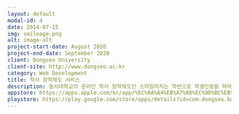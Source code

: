 ```yaml
---
layout: default
modal-id: 4
date: 2014-07-15
img: smileage.png
alt: image-alt
project-start-date: August 2020
project-end-date: September 2020
client: Dongseo University
client-site: http://www.dongseo.ac.kr
category: Web Development
title: 학사 장학제도 서비스
description: 동서대학교의 온라인 학사 장학제도인 스마일리지는 학번으로 학생인증을 하여 스마일리지를 신청하거나 조회를 할 수 있는 서비스입니다. 또한, 일정 점수 이상 적립하면 앱에서 상품 목록을 조회한 후 방문수령하거나 장학금을 신청하여 받을 수 있습니다.
appstore: https://apps.apple.com/kr/app/%EC%8A%A4%EB%A7%88%EC%9D%BC%EB%A6%AC%EC%A7%80/id1534837473
playstore: https://play.google.com/store/apps/details?id=com.dongseo.book&hl=en_US&gl=US
---
```


